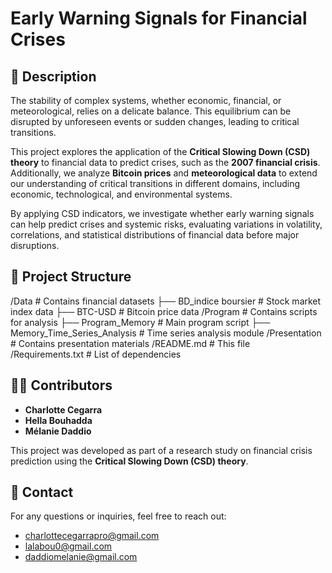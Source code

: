 # Early Warning Signals for Financial Crises

## 📌 Description
The stability of complex systems, whether economic, financial, or meteorological, relies on a delicate balance. This equilibrium can be disrupted by unforeseen events or sudden changes, leading to critical transitions. 

This project explores the application of the **Critical Slowing Down (CSD) theory** to financial data to predict crises, such as the **2007 financial crisis**. Additionally, we analyze **Bitcoin prices** and **meteorological data** to extend our understanding of critical transitions in different domains, including economic, technological, and environmental systems.

By applying CSD indicators, we investigate whether early warning signals can help predict crises and systemic risks, evaluating variations in volatility, correlations, and statistical distributions of financial data before major disruptions.

## 📂 Project Structure
/Data                  # Contains financial datasets
    ├── BD_indice boursier  # Stock market index data
    ├── BTC-USD            # Bitcoin price data
/Program               # Contains scripts for analysis
    ├── Program_Memory  # Main program script
    ├── Memory_Time_Series_Analysis  # Time series analysis module
/Presentation          # Contains presentation materials
/README.md             # This file
/Requirements.txt      # List of dependencies

## 👨‍💻 Contributors
- **Charlotte Cegarra**
- **Hella Bouhadda**
- **Mélanie Daddio**

This project was developed as part of a research study on financial crisis prediction using the **Critical Slowing Down (CSD) theory**.


## 📩 Contact
For any questions or inquiries, feel free to reach out:
- charlottecegarrapro@gmail.com
- lalabou0@gmail.com
- daddiomelanie@gmail.com
